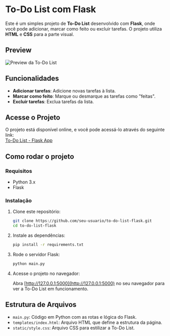 # To-Do List com Flask

Este é um simples projeto de **To-Do List** desenvolvido com **Flask**, onde você pode adicionar, marcar como feito ou excluir tarefas. O projeto utiliza **HTML** e **CSS** para a parte visual.

## Preview

![Preview da To-Do List](/backend/static/media/To-Do-List-Preview.jpg)


## Funcionalidades

- **Adicionar tarefas**: Adicione novas tarefas à lista.
- **Marcar como feito**: Marque ou desmarque as tarefas como "feitas".
- **Excluir tarefas**: Exclua tarefas da lista.

## Acesse o Projeto

O projeto está disponível online, e você pode acessá-lo através do seguinte link:  
[To-Do List - Flask App](https://flask-todo-list-noe7.onrender.com)

## Como rodar o projeto

### Requisitos

- Python 3.x
- Flask

### Instalação

1. Clone este repositório:

    ```bash
    git clone https://github.com/seu-usuario/to-do-list-flask.git
    cd to-do-list-flask
    ```

2. Instale as dependências:

    ```bash
    pip install -r requirements.txt
    ```

3. Rode o servidor Flask:

    ```bash
    python main.py
    ```

4. Acesse o projeto no navegador:

    Abra [http://127.0.0.1:5000](http://127.0.0.1:5000) no seu navegador para ver a To-Do List em funcionamento.

## Estrutura de Arquivos

- `main.py`: Código em Python com as rotas e lógica do Flask.
- `templates/index.html`: Arquivo HTML que define a estrutura da página.
- `static/style.css`: Arquivo CSS para estilizar a To-Do List.
